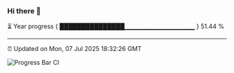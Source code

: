 ### Hi there 👋

⏳ Year progress { ███████████████▁▁▁▁▁▁▁▁▁▁▁▁▁▁▁ } 51.44 %

---

⏰ Updated on Mon, 07 Jul 2025 18:32:26 GMT

![Progress Bar CI](https://github.com/liununu/liununu/workflows/Progress%20Bar%20CI/badge.svg)
